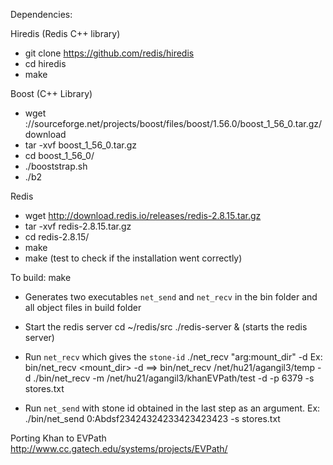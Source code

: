 Dependencies:

Hiredis (Redis C++ library)
  * git clone https://github.com/redis/hiredis
  * cd hiredis
  * make

Boost (C++ Library)
* wget ://sourceforge.net/projects/boost/files/boost/1.56.0/boost_1_56_0.tar.gz/download
* tar -xvf boost_1_56_0.tar.gz
* cd boost_1_56_0/
* ./booststrap.sh
* ./b2

Redis
* wget http://download.redis.io/releases/redis-2.8.15.tar.gz
* tar -xvf redis-2.8.15.tar.gz
* cd redis-2.8.15/
* make
* make (test to check if the installation went correctly)


To build:
make

* Generates two executables `net_send` and `net_recv` in the bin folder 
and all object files in build folder

* Start the redis server cd ~/redis/src ./redis-server & (starts the redis server)

* Run `net_recv`  which gives the `stone-id` ./net_recv "arg:mount_dir" -d
Ex: bin/net_recv <mount_dir> -d ==> bin/net_recv /net/hu21/agangil3/temp -d
./bin/net_recv -m /net/hu21/agangil3/khanEVPath/test -d -p 6379 -s stores.txt


* Run `net_send` with stone id obtained in the last step as an argument.
Ex: ./bin/net_send 0:Abdsf23424324233423423423 -s stores.txt

Porting Khan to EVPath http://www.cc.gatech.edu/systems/projects/EVPath/
